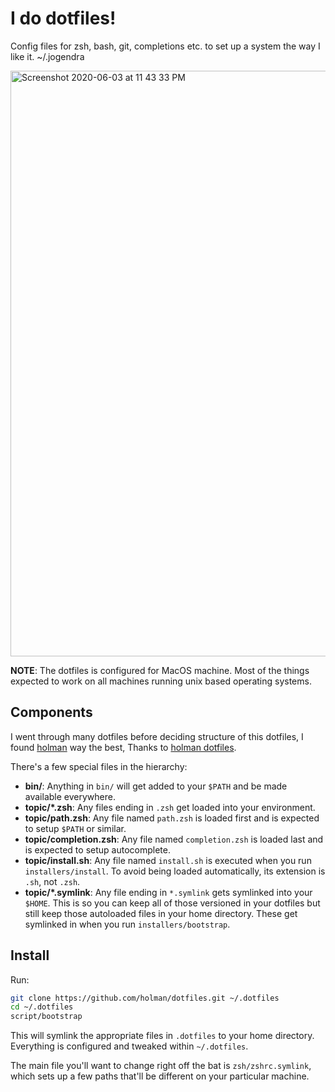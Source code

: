# I do dotfiles!

Config files for zsh, bash, git, completions etc. to set up a system the way I like it. ~/.jogendra

<img width="937" alt="Screenshot 2020-06-03 at 11 43 33 PM" src="https://user-images.githubusercontent.com/20956124/83674658-ab6f7380-a5f5-11ea-92f6-5ae39d78836b.png">

**NOTE**: The dotfiles is configured for MacOS machine. Most of the things expected to work on all machines running unix based operating systems.

## Components

I went through many dotfiles before deciding structure of this dotfiles, I found [holman](https://twitter.com/holman) way the best, Thanks to [holman dotfiles](https://github.com/holman/dotfiles).

There's a few special files in the hierarchy:

- **bin/**: Anything in `bin/` will get added to your `$PATH` and be made available everywhere.
- **topic/\*.zsh**: Any files ending in `.zsh` get loaded into your environment.
- **topic/path.zsh**: Any file named `path.zsh` is loaded first and is expected to setup `$PATH` or similar.
- **topic/completion.zsh**: Any file named `completion.zsh` is loaded
  last and is expected to setup autocomplete.
- **topic/install.sh**: Any file named `install.sh` is executed when you run `installers/install`. To avoid being loaded automatically, its extension is `.sh`, not `.zsh`.
- **topic/\*.symlink**: Any file ending in `*.symlink` gets symlinked into your `$HOME`. This is so you can keep all of those versioned in your dotfiles but still keep those autoloaded files in your home directory. These get symlinked in when you run `installers/bootstrap`.

## Install

Run:

```sh
git clone https://github.com/holman/dotfiles.git ~/.dotfiles
cd ~/.dotfiles
script/bootstrap
```

This will symlink the appropriate files in `.dotfiles` to your home directory. Everything is configured and tweaked within `~/.dotfiles`.

The main file you'll want to change right off the bat is `zsh/zshrc.symlink`, which sets up a few paths that'll be different on your particular machine.
